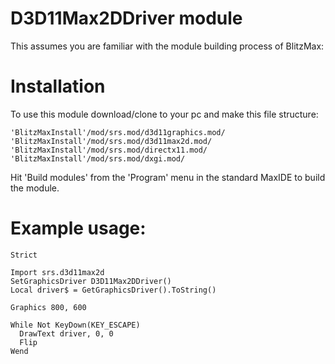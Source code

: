 # D3D11Max2DDriver module

This assumes you are familiar with the module building process of BlitzMax:

# Installation
To use this module download/clone to your pc and make this file structure:
```
'BlitzMaxInstall'/mod/srs.mod/d3d11graphics.mod/
'BlitzMaxInstall'/mod/srs.mod/d3d11max2d.mod/
'BlitzMaxInstall'/mod/srs.mod/directx11.mod/
'BlitzMaxInstall'/mod/srs.mod/dxgi.mod/
```

Hit 'Build modules' from the 'Program' menu in the standard MaxIDE to build the module.

# Example usage:
```
Strict

Import srs.d3d11max2d
SetGraphicsDriver D3D11Max2DDriver()
Local driver$ = GetGraphicsDriver().ToString()

Graphics 800, 600

While Not KeyDown(KEY_ESCAPE)
  DrawText driver, 0, 0
  Flip
Wend
```
